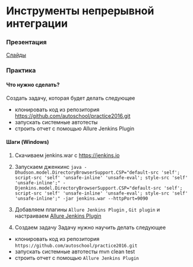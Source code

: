 # Инструменты непрерывной интеграции

### Презентация

 [Слайды](https://speakerdeck.com/pleskav/cd-lecture)

### Практика

#### Что нужно сделать?

Создать задачу, которая будет делать следующее
- клонировать код из репозитория https://github.com/autoschool/practice2016.git
- запускать системные автотесты
- строить отчет c помощью Allure Jenkins Plugin

#### Шаги (Windows)

1. Скачиваем jenkins.war с https://jenkins.io
2. Запускаем дженкинс
`java -Dhudson.model.DirectoryBrowserSupport.CSP="default-src 'self'; script-src 'self' 'unsafe-inline' 'unsafe-eval'; style-src 'self' 'unsafe-inline';" -Djenkins.model.DirectoryBrowserSupport.CSP="default-src 'self'; script-src 'self' 'unsafe-inline' 'unsafe-eval'; style-src 'self' 'unsafe-inline';" -jar jenkins.war --httpPort=9090`

3. Добавляем плагины `Allure Jenkins Plugin` , `Git plugin`
и настраиваем  [Allure Jenkins Plugin](https://wiki.jenkins-ci.org/display/JENKINS/Allure+Plugin)

4. Создаем задачу
Задачу нужно научить делать следующее
- клонировать код из репозитория `https://github.com/autoschool/practice2016.git`
- запускать системные автотесты mvn clean test
- строить отчет c помощью `Allure Jenkins Plugin`